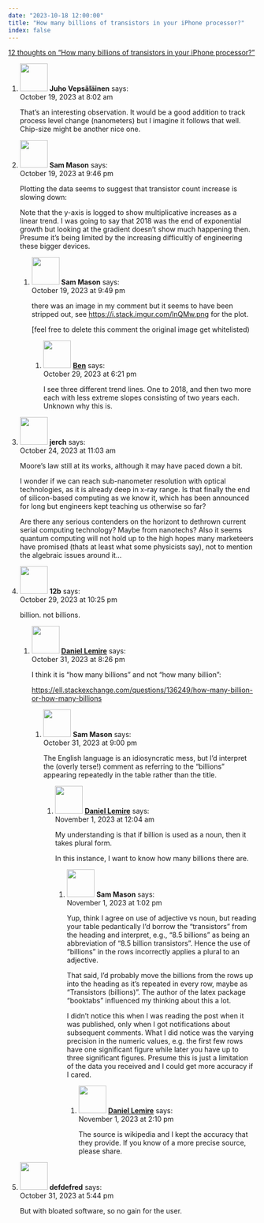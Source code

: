```yaml
---
date: "2023-10-18 12:00:00"
title: "How many billions of transistors in your iPhone processor?"
index: false
---
```


[12 thoughts on &ldquo;How many billions of transistors in your iPhone processor?&rdquo;](/lemire/blog/2023/10-18-how-many-billions-of-transistors-in-your-iphone-processor)

<ol class="comment-list">
<li id="comment-655536" class="comment even thread-even depth-1">
<div class="comment-author vcard">
<img alt src="https://secure.gravatar.com/avatar/b26ec3c2769168c2cbc64cc3df9cdd9c?s=56&#038;d=mm&#038;r=g" srcset="https://secure.gravatar.com/avatar/b26ec3c2769168c2cbc64cc3df9cdd9c?s=112&#038;d=mm&#038;r=g 2x" class="avatar avatar-56 photo" height="56" width="56" decoding="async" /> <b class="fn">Juho Vepsäläinen</b> <span class="says">says:</span> </div>
<div class="comment-metadata"><time datetime="2023-10-19T08:02:55+00:00">October 19, 2023 at 8:02 am</time></a> </div>
<div class="comment-content">
<p>That&rsquo;s an interesting observation. It would be a good addition to track process level change (nanometers) but I imagine it follows that well. Chip-size might be another nice one.</p>
</div>
</li>
<li id="comment-655560" class="comment odd alt thread-odd thread-alt depth-1 parent">
<div class="comment-author vcard">
<img alt src="https://secure.gravatar.com/avatar/878965b9461366374c22895a5fad280f?s=56&#038;d=mm&#038;r=g" srcset="https://secure.gravatar.com/avatar/878965b9461366374c22895a5fad280f?s=112&#038;d=mm&#038;r=g 2x" class="avatar avatar-56 photo" height="56" width="56" decoding="async" /> <b class="fn">Sam Mason</b> <span class="says">says:</span> </div>
<div class="comment-metadata"><time datetime="2023-10-19T21:46:42+00:00">October 19, 2023 at 9:46 pm</time></a> </div>
<div class="comment-content">
<p>Plotting the data seems to suggest that transistor count increase is slowing down:</p>
<p>Note that the y-axis is logged to show multiplicative increases as a linear trend. I was going to say that 2018 was the end of exponential growth but looking at the gradient doesn&rsquo;t show much happening then. Presume it&rsquo;s being limited by the increasing difficultly of engineering these bigger devices.</p>
</div>
<ol class="children">
<li id="comment-655561" class="comment even depth-2 parent">
<div class="comment-author vcard">
<img alt src="https://secure.gravatar.com/avatar/878965b9461366374c22895a5fad280f?s=56&#038;d=mm&#038;r=g" srcset="https://secure.gravatar.com/avatar/878965b9461366374c22895a5fad280f?s=112&#038;d=mm&#038;r=g 2x" class="avatar avatar-56 photo" height="56" width="56" loading="lazy" decoding="async" /> <b class="fn">Sam Mason</b> <span class="says">says:</span> </div>
<div class="comment-metadata"><time datetime="2023-10-19T21:49:02+00:00">October 19, 2023 at 9:49 pm</time></a> </div>
<div class="comment-content">
<p>there was an image in my comment but it seems to have been stripped out, see <a href="https://i.stack.imgur.com/lnQMw.png" rel="nofollow ugc">https://i.stack.imgur.com/lnQMw.png</a> for the plot.</p>
<p>[feel free to delete this comment the original image get whitelisted)</p>
</div>
<ol class="children">
<li id="comment-655826" class="comment odd alt depth-3">
<div class="comment-author vcard">
<img alt src="https://secure.gravatar.com/avatar/e0754cb0baad18d989bd3e73ebce43eb?s=56&#038;d=mm&#038;r=g" srcset="https://secure.gravatar.com/avatar/e0754cb0baad18d989bd3e73ebce43eb?s=112&#038;d=mm&#038;r=g 2x" class="avatar avatar-56 photo" height="56" width="56" loading="lazy" decoding="async" /> <b class="fn"><a href="https://benhouston3d.com" class="url" rel="ugc external nofollow">Ben</a></b> <span class="says">says:</span> </div>
<div class="comment-metadata"><time datetime="2023-10-29T18:21:00+00:00">October 29, 2023 at 6:21 pm</time></a> </div>
<div class="comment-content">
<p>I see three different trend lines. One to 2018, and then two more each with less extreme slopes consisting of two years each. Unknown why this is.</p>
</div>
</li>
</ol>
</li>
</ol>
</li>
<li id="comment-655697" class="comment even thread-even depth-1">
<div class="comment-author vcard">
<img alt src="https://secure.gravatar.com/avatar/77616392012639d743a0e9a05563ddbd?s=56&#038;d=mm&#038;r=g" srcset="https://secure.gravatar.com/avatar/77616392012639d743a0e9a05563ddbd?s=112&#038;d=mm&#038;r=g 2x" class="avatar avatar-56 photo" height="56" width="56" loading="lazy" decoding="async" /> <b class="fn">jerch</b> <span class="says">says:</span> </div>
<div class="comment-metadata"><time datetime="2023-10-24T11:03:15+00:00">October 24, 2023 at 11:03 am</time></a> </div>
<div class="comment-content">
<p>Moore&rsquo;s law still at its works, although it may have paced down a bit.</p>
<p>I wonder if we can reach sub-nanometer resolution with optical technologies, as it is already deep in x-ray range. Is that finally the end of silicon-based computing as we know it, which has been announced for long but engineers kept teaching us otherwise so far?</p>
<p>Are there any serious contenders on the horizont to dethrown current serial computing technology? Maybe from nanotechs? Also it seems quantum computing will not hold up to the high hopes many marketeers have promised (thats at least what some physicists say), not to mention the algebraic issues around it&#8230;</p>
</div>
</li>
<li id="comment-655828" class="comment odd alt thread-odd thread-alt depth-1 parent">
<div class="comment-author vcard">
<img alt src="https://secure.gravatar.com/avatar/6a37f0b55e6dd7bc7e7af00988dcd322?s=56&#038;d=mm&#038;r=g" srcset="https://secure.gravatar.com/avatar/6a37f0b55e6dd7bc7e7af00988dcd322?s=112&#038;d=mm&#038;r=g 2x" class="avatar avatar-56 photo" height="56" width="56" loading="lazy" decoding="async" /> <b class="fn">12b</b> <span class="says">says:</span> </div>
<div class="comment-metadata"><time datetime="2023-10-29T22:25:00+00:00">October 29, 2023 at 10:25 pm</time></a> </div>
<div class="comment-content">
<p>billion. not billions.</p>
</div>
<ol class="children">
<li id="comment-655878" class="comment byuser comment-author-lemire bypostauthor even depth-2 parent">
<div class="comment-author vcard">
<img alt src="https://secure.gravatar.com/avatar/2ca999bef9535950f5b84281a4dab006?s=56&#038;d=mm&#038;r=g" srcset="https://secure.gravatar.com/avatar/2ca999bef9535950f5b84281a4dab006?s=112&#038;d=mm&#038;r=g 2x" class="avatar avatar-56 photo" height="56" width="56" loading="lazy" decoding="async" /> <b class="fn"><a href="https://lemire.me/en/" class="url" rel="ugc">Daniel Lemire</a></b> <span class="says">says:</span> </div>
<div class="comment-metadata"><time datetime="2023-10-31T20:26:09+00:00">October 31, 2023 at 8:26 pm</time></a> </div>
<div class="comment-content">
<p>I think it is &ldquo;how many billions&rdquo; and not &ldquo;how many billion&rdquo;:</p>
<p><a href="https://ell.stackexchange.com/questions/136249/how-many-billion-or-how-many-billions" rel="nofollow ugc">https://ell.stackexchange.com/questions/136249/how-many-billion-or-how-many-billions</a></p>
</div>
<ol class="children">
<li id="comment-655880" class="comment odd alt depth-3 parent">
<div class="comment-author vcard">
<img alt src="https://secure.gravatar.com/avatar/878965b9461366374c22895a5fad280f?s=56&#038;d=mm&#038;r=g" srcset="https://secure.gravatar.com/avatar/878965b9461366374c22895a5fad280f?s=112&#038;d=mm&#038;r=g 2x" class="avatar avatar-56 photo" height="56" width="56" loading="lazy" decoding="async" /> <b class="fn">Sam Mason</b> <span class="says">says:</span> </div>
<div class="comment-metadata"><time datetime="2023-10-31T21:00:06+00:00">October 31, 2023 at 9:00 pm</time></a> </div>
<div class="comment-content">
<p>The English language is an idiosyncratic mess, but I&rsquo;d interpret the (overly terse!) comment as referring to the &ldquo;billions&rdquo; appearing repeatedly in the table rather than the title.</p>
</div>
<ol class="children">
<li id="comment-655884" class="comment byuser comment-author-lemire bypostauthor even depth-4 parent">
<div class="comment-author vcard">
<img alt src="https://secure.gravatar.com/avatar/2ca999bef9535950f5b84281a4dab006?s=56&#038;d=mm&#038;r=g" srcset="https://secure.gravatar.com/avatar/2ca999bef9535950f5b84281a4dab006?s=112&#038;d=mm&#038;r=g 2x" class="avatar avatar-56 photo" height="56" width="56" loading="lazy" decoding="async" /> <b class="fn"><a href="https://lemire.me/en/" class="url" rel="ugc">Daniel Lemire</a></b> <span class="says">says:</span> </div>
<div class="comment-metadata"><time datetime="2023-11-01T00:04:42+00:00">November 1, 2023 at 12:04 am</time></a> </div>
<div class="comment-content">
<p>My understanding is that if billion is used as a noun, then it takes plural form.</p>
<p>In this instance, I want to know how many billions there are.</p>
</div>
<ol class="children">
<li id="comment-655896" class="comment odd alt depth-5 parent">
<div class="comment-author vcard">
<img alt src="https://secure.gravatar.com/avatar/878965b9461366374c22895a5fad280f?s=56&#038;d=mm&#038;r=g" srcset="https://secure.gravatar.com/avatar/878965b9461366374c22895a5fad280f?s=112&#038;d=mm&#038;r=g 2x" class="avatar avatar-56 photo" height="56" width="56" loading="lazy" decoding="async" /> <b class="fn">Sam Mason</b> <span class="says">says:</span> </div>
<div class="comment-metadata"><time datetime="2023-11-01T13:02:17+00:00">November 1, 2023 at 1:02 pm</time></a> </div>
<div class="comment-content">
<p>Yup, think I agree on use of adjective vs noun, but reading your table pedantically I&rsquo;d borrow the &ldquo;transistors&rdquo; from the heading and interpret, e.g., &ldquo;8.5 billions&rdquo; as being an abbreviation of &ldquo;8.5 billion transistors&rdquo;. Hence the use of &ldquo;billions&rdquo; in the rows incorrectly applies a plural to an adjective.</p>
<p>That said, I&rsquo;d probably move the billions from the rows up into the heading as it&rsquo;s repeated in every row, maybe as &ldquo;Transistors (billions)&rdquo;. The author of the latex package &ldquo;booktabs&rdquo; influenced my thinking about this a lot.</p>
<p>I didn&rsquo;t notice this when I was reading the post when it was published, only when I got notifications about subsequent comments. What I did notice was the varying precision in the numeric values, e.g. the first few rows have one significant figure while later you have up to three significant figures. Presume this is just a limitation of the data you received and I could get more accuracy if I cared.</p>
</div>
<ol class="children">
<li id="comment-655900" class="comment byuser comment-author-lemire bypostauthor even depth-6">
<div class="comment-author vcard">
<img alt src="https://secure.gravatar.com/avatar/2ca999bef9535950f5b84281a4dab006?s=56&#038;d=mm&#038;r=g" srcset="https://secure.gravatar.com/avatar/2ca999bef9535950f5b84281a4dab006?s=112&#038;d=mm&#038;r=g 2x" class="avatar avatar-56 photo" height="56" width="56" loading="lazy" decoding="async" /> <b class="fn"><a href="https://lemire.me/en/" class="url" rel="ugc">Daniel Lemire</a></b> <span class="says">says:</span> </div>
<div class="comment-metadata"><time datetime="2023-11-01T14:10:03+00:00">November 1, 2023 at 2:10 pm</time></a> </div>
<div class="comment-content">
<p>The source is wikipedia and I kept the accuracy that they provide. If you know of a more precise source, please share.</p>
</div>
</li>
</ol>
</li>
</ol>
</li>
</ol>
</li>
</ol>
</li>
</ol>
</li>
<li id="comment-655876" class="comment odd alt thread-even depth-1">
<div class="comment-author vcard">
<img alt src="https://secure.gravatar.com/avatar/c0e360b48745d2dc8083e430bd6a525b?s=56&#038;d=mm&#038;r=g" srcset="https://secure.gravatar.com/avatar/c0e360b48745d2dc8083e430bd6a525b?s=112&#038;d=mm&#038;r=g 2x" class="avatar avatar-56 photo" height="56" width="56" loading="lazy" decoding="async" /> <b class="fn">defdefred</b> <span class="says">says:</span> </div>
<div class="comment-metadata"><time datetime="2023-10-31T17:44:23+00:00">October 31, 2023 at 5:44 pm</time></a> </div>
<div class="comment-content">
<p>But with bloated software, so no gain for the user.</p>
</div>
</li>
</ol>
